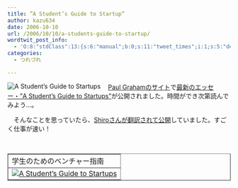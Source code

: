 ```yaml
---
title: ”A Student’s Guide to Startup”
author: kazu634
date: 2006-10-10
url: /2006/10/10/a-students-guide-to-startup/
wordtwit_post_info:
  - 'O:8:"stdClass":13:{s:6:"manual";b:0;s:11:"tweet_times";i:1;s:5:"delay";i:0;s:7:"enabled";i:1;s:10:"separation";s:2:"60";s:7:"version";s:3:"3.7";s:14:"tweet_template";b:0;s:6:"status";i:2;s:6:"result";a:0:{}s:13:"tweet_counter";i:2;s:13:"tweet_log_ids";a:1:{i:0;i:2593;}s:9:"hash_tags";a:0:{}s:8:"accounts";a:1:{i:0;s:7:"kazu634";}}'
categories:
  - つれづれ

---
```

<div class="section">
<p>
<a href="http://www.paulgraham.com/mit.html" onclick="__gaTracker('send', 'event', 'outbound-article', 'http://www.paulgraham.com/mit.html', '');" target="_blank"><img align="left" alt="A Student’s Guide to Startups" src="http://img.simpleapi.net/small/http://www.paulgraham.com/mit.html" border="0" /></a>
</p>
  
<p>
    　<a href="http://www.paulgraham.com/" onclick="__gaTracker('send', 'event', 'outbound-article', 'http://www.paulgraham.com/', 'Paul Grahamのサイト');">Paul Grahamのサイト</a>で<a href="http://www.paulgraham.com/mit.html" onclick="__gaTracker('send', 'event', 'outbound-article', 'http://www.paulgraham.com/mit.html', '最新のエッセー・&#8221;A Student&#8217;s Guide to Startups&#8221;');">最新のエッセー・&#8221;A Student&#8217;s Guide to Startups&#8221;</a>が公開されました。時間ができ次第読んでみよう…。
</p>
  
<p>
    　そんなことを思っていたら、<a href="http://practical-scheme.net/trans/mit-j.html" onclick="__gaTracker('send', 'event', 'outbound-article', 'http://practical-scheme.net/trans/mit-j.html', 'Shiroさんが翻訳されて公開');" target="blank">Shiroさんが翻訳されて公開</a>していました。すごく仕事が速い！
</p>
  
<p>
<center>
<br /> 
      
<table cellspacing="0" cellpadding="2" border="1">
<tr valign="top">
<td>
            学生のためのベンチャー指南
</td>
</tr>
        
<tr valign="top">
<td>
<a href="http://practical-scheme.net/trans/mit-j.html" onclick="__gaTracker('send', 'event', 'outbound-article', 'http://practical-scheme.net/trans/mit-j.html', '');" target="_blank"><img alt="A Student’s Guide to Startups" src="http://img.simpleapi.net/small/http://practical-scheme.net/trans/mit-j.html" border="0" /></a>
</td>
</tr>
</table>
      
<p>
</center> </div>